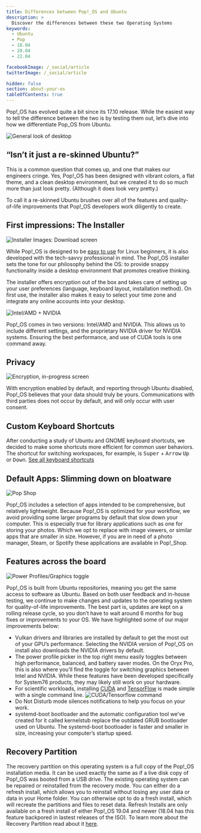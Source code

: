 ```yaml
---
title: Differences between Pop!_OS and Ubuntu
description: >
  Discover the differences between these two Operating Systems
keywords:
  - Ubuntu
  - Pop
  - 18.04
  - 20.04
  - 22.04

facebookImage: /_social/article
twitterImage: /_social/article

hidden: false
section: about-your-os
tableOfContents: true
---
```


Pop!\_OS has evolved quite a bit since its 17.10 release. While the easiest way to tell the difference between the two is by testing them out, let’s dive into how we differentiate Pop_OS from Ubuntu.

![General look of desktop](/images/difference-between-pop-ubuntu/pop-desktop-screenshot.png)

## “Isn’t it just a re-skinned Ubuntu?”

This is a common question that comes up, and one that makes our engineers cringe. Yes, Pop!\_OS has been designed with vibrant colors, a flat theme, and a clean desktop environment, but we created it to do so much more than just look pretty. (Although it does look very pretty.)

To call it a re-skinned Ubuntu brushes over all of the features and quality-of-life improvements that Pop!\_OS developers work diligently to create.

## First impressions: The Installer

![Installer Images: Download screen](/images/difference-between-pop-ubuntu/Installer-Screenshot.png)

While Pop!_OS is designed to be [easy to use](https://www.forbes.com/sites/jasonevangelho/2018/11/14/a-linux-noob-reviews-the-pop_os-installer-from-system76/#144a421310d4) for Linux beginners, it is also developed with the tech-savvy professional in mind. The Pop!_OS installer sets the tone for our philosophy behind the OS: to provide snappy functionality inside a desktop environment that promotes creative thinking.

The installer offers encryption out of the box and takes care of setting up your user preferences (language, keyboard layout, installation method). On first use, the installer also makes it easy to select your time zone and integrate any online accounts into your desktop.

![Intel/AMD + NVIDIA](/images/difference-between-pop-ubuntu/intel-amd-nvidia-1904.png)

Pop!_OS comes in two versions: Intel/AMD and NVIDIA. This allows us to include different settings, and the proprietary NVIDIA driver for NVIDIA systems. Ensuring the best performance, and use of CUDA tools is one command away.

## Privacy

![Encryption, in-progress screen](/images/difference-between-pop-ubuntu/Encryption-Screenshot.png)

With encryption enabled by default, and reporting through Ubuntu disabled, Pop!\_OS believes that your data should truly be yours. Communications with third parties does not occur by default, and will only occur with user consent.

## Custom Keyboard Shortcuts

After conducting a study of Ubuntu and GNOME keyboard shortcuts, we decided to make some shortcuts more efficient for common user behaviors. The shortcut for switching workspaces, for example, is <kbd>Super</kbd> + <kbd>Arrow</kbd> <kbd>Up</kbd> or <kbd>Down</kbd>.
[See all keyboard shortcuts](/articles/pop-keyboard-shortcuts/)

## Default Apps: Slimming down on bloatware

![Pop Shop](/images/difference-between-pop-ubuntu/pop-shop-screenshot.png)

Pop!_OS includes a selection of apps intended to be comprehensive, but relatively lightweight. Because Pop!_OS is optimized for your workflow, we avoid providing some larger programs by default that slow down your computer. This is especially true for library applications such as one for storing your photos. Which we opt to replace with image viewers, or similar apps that are smaller in size. However, if you are in need of a photo manager, Steam, or Spotify these applications are available in Pop!_Shop.

## Features across the board

![Power Profiles/Graphics toggle](/images/difference-between-pop-ubuntu/system-menu.png)

Pop!\_OS is built from Ubuntu repositories, meaning you get the same access to software as Ubuntu. Based on both user feedback and in-house testing, we continue to make changes and updates to the operating system for quality-of-life improvements. The best part is, updates are kept on a rolling release cycle, so you don’t have to wait around 6 months for bug fixes or improvements to your OS. We have highlighted some of our major improvements below:

* Vulkan drivers and libraries are installed by default to get the most out of your GPU’s performance. Selecting the NVIDIA version of Pop!\_OS on install also downloads the NVIDIA drivers by default.
* The power profile picker in the top right menu easily toggles between high performance, balanced, and battery saver modes. On the Oryx Pro, this is also where you’ll find the toggle for switching graphics between Intel and NVIDIA. While these features have been developed specifically for System76 products, they may likely still work on your hardware.
* For scientific workloads, installing [CUDA](/articles/cuda) and [TensorFlow](/articles/install-tensorflow) is made simple with a single command line.
 ![CUDA/Tensorflow command](/images/difference-between-pop-ubuntu/Tensorflow.png)
* Do Not Disturb mode silences notifications to help you focus on your work.
* systemd-boot bootloader and the automatic configuration tool we’ve created for it called kernelstub replace the outdated GRUB bootloader used on Ubuntu. The systemd-boot bootloader is faster and smaller in size, increasing your computer’s startup speed.

## Recovery Partition

The recovery partition on this operating system is a full copy of the Pop!\_OS installation media. It can be used exactly the same as if a live disk copy of Pop!\_OS was booted from a USB drive. The existing operating system can be repaired or reinstalled from the recovery mode. You can either do a refresh install, which allows you to reinstall without losing any user data or data in your Home folder. You can otherwise opt to do a fresh install, which will recreate the partitions and files to reset data. Refresh Installs are only available on a fresh install of either Pop!\_OS 19.04 and newer (18.04 has this feature backpored in lastest releases of the ISO). To learn more about the Recovery Partition read about it [here](/articles/pop-recovery/).
